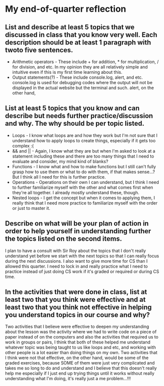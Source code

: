 # My end-of-quarter reflection

## List and describe at least 5 topics that we discussed in class that you know very well. Each description should be at least 1 paragraph with twoto five sentences.
* Arithmetic operators - These include + for addition, * for multiplication, / for division, and etc. In my opinion they are all relatively simple and intuitive even if this is my first time learning about this.
* Output statements(?) - These include console.log, alert, and etc. console.log is used for debugging codes where the output will not be displayed in the actual website but the terminal and such. alert, on the other hand, 

## List at least 5 topics that you know and can describe but needs further practice/discussion and why.  The why should be per topic listed.  
* Loops - I know what loops are and how they work but I'm not sure that I understand how to apply loops to create things, especially if it gets too complex :(
* && and || - Again, I know what they are but when I'm asked to look at a statement including these and there are too many things that I need to evaluate and consider, my mind kind of blanks?
* Functions - I know what and how to make functions but I still can't fully grasp how to use them or what to do with them, if that makes sense...? But I think all I need for this is further practice.
* Operations - Operations on their own I can understand, but I think I need to further familiarize myself with the other and what comes first when they're all together. I already mostly understand these, though.
* Nested loops - I get the concept but when it comes to applying them, I really think that I need more practice to familiarize myself with the order or just to master it.

## Describe on what will be your plan of action in order to help yourself in understanding further the topics listed on the second items.
I plan to have a consult with Sir Roy about the topics that I don't really understand yet before we start with the next topics so that I can really focus during the next discussions. I also want to give more time for CS than I allowed this quarter. I need to lock in and really practice what I need to practice instead of just doing CS work if it's graded or required or during CS time.

## In the activities that were done in class, list at least two that you think were effective and at least two that you think not effective in helping you understand topics in our course and why?
Two activities that I believe were effective to deepen my understanding about the lesson was the activity where we had to write code on a piece of paper instead of on the computers and also the activities that required us to work in groups or pairs, I think that both of these helped me understand whatever topic was being taught to us like loops and etc, and working with other people is a lot easier than doing things on my own. Two activities that I think were not that effective, on the other hand, would be some of the graded exercises, because SOME of them were just very complicated and takes me so long to do and understand and I believe that this doesn't really help me especially if I just end up trying things until it works without really understanding what I'm doing, it's really just a me problem...!!!
